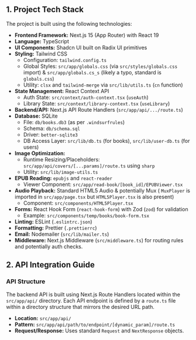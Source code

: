 ## 1. Project Tech Stack

The project is built using the following technologies:

-   **Frontend Framework:** Next.js 15 (App Router) with React 19
-   **Language:** TypeScript
-   **UI Components:** Shadcn UI built on Radix UI primitives
-   **Styling:** Tailwind CSS
    -   Configuration: `tailwind.config.ts`
    -   Global Styles: `src/app/globals.css` (via `src/styles/globals.css` import) & `src/app/globals.cs_s` (likely a typo, standard is `globals.css`)
    -   Utility: `clsx` and `tailwind-merge` via `src/lib/utils.ts` (`cn` function)
-   **State Management:** React Context API
    -   Auth State: `src/context/auth-context.tsx` (`useAuth`)
    -   Library State: `src/context/library-context.tsx` (`useLibrary`)
-   **Backend/API:** Next.js API Route Handlers (`src/app/api/.../route.ts`)
-   **Database:** SQLite
    -   File: `db/books.db3` (as per `.windsurfrules`)
    -   Schema: `db/schema.sql`
    -   Driver: `better-sqlite3`
    -   DB Access Layer: `src/lib/db.ts` (for books), `src/lib/user-db.ts` (for users)
-   **Image Optimization:**
    -   Runtime Resizing/Placeholders: `src/app/api/covers/[...params]/route.ts` using `sharp`
    -   Utility: `src/lib/image-utils.ts`
-   **EPUB Reading:** `epubjs` and `react-reader`
    -   Viewer Component: `src/app/read-book/[book_id]/EPUBViewer.tsx`
-   **Audio Playback:** Standard HTML5 Audio & potentially Mux ( `MuxPlayer` is imported in `src/app/page.tsx` but `HTML5Player.tsx` is also present)
    -   Component: `src/components/HTML5Player.tsx`
-   **Forms:** React Hook Form (`react-hook-form`) with Zod (`zod`) for validation
    -   Example: `src/components/temp/books/book-form.tsx`
-   **Linting:** ESLint (`.eslintrc.json`)
-   **Formatting:** Prettier (`.prettierrc`)
-   **Email:** Nodemailer (`src/lib/mailer.ts`)
-   **Middleware:** Next.js Middleware (`src/middleware.ts`) for routing rules and potentially auth checks.

## 2. API Integration Guide

### API Structure

The backend API is built using Next.js Route Handlers located within the `src/app/api/` directory. Each API endpoint is defined by a `route.ts` file within a directory structure that mirrors the desired URL path.

-   **Location:** `src/app/api/`
-   **Pattern:** `src/app/api/path/to/endpoint/[dynamic_param]/route.ts`
-   **Request/Response:** Uses standard `Request` and `NextResponse` objects.
